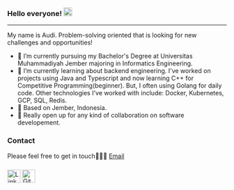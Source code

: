 ### Hello everyone! <img src="https://raw.githubusercontent.com/nakulbhati/nakulbhati/master/contain/Hi.gif" width="20px">
------------------
My name is Audi. Problem-solving oriented that is looking for new challenges and opportunities!


- 🔭 I’m currently pursuing my Bachelor's Degree at Universitas Muhammadiyah Jember majoring in Informatics Engineering.
- 🌱 I’m currently learning about backend engineering. I've worked on projects using Java and Typescript and now learning C++ for Competitive Programming(beginner). But, I often using Golang for daily code. Other technologies I've worked with include: Docker, Kubernetes, GCP, SQL, Redis.
- 📍 Based on Jember, Indonesia.
- 👯 Really open up for any kind of collaboration on software developement.

### Contact
Please feel free to get in touch💁🏻‍♂️ [Email](audibram14@gmail.com)

###
<a href="https://www.linkedin.com/in/audibramastyaoroh/" target="_blank"><img src="https://raw.githubusercontent.com/nakulbhati/nakulbhati/master/contain/in.png" alt="LinkedIn" width="30"></a>
<a href="https://github.com/AudiBram" target="_blank"><img src="https://raw.githubusercontent.com/nakulbhati/nakulbhati/master/contain/git.png" alt="GitHub" width="30"></a>

